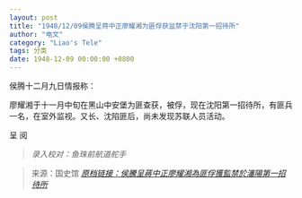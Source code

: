 ```yaml
---
layout: post
title: "1948/12/09侯腾呈蒋中正廖耀湘为匪俘获监禁于沈阳第一招待所"
author: "电文"
category: "Liao's Tele"
tags: 分类
date: 1948-12-09 00:00:00 +0800
---
```

侯腾十二月九日情报称：

廖耀湘于十一月中旬在黑山中安堡为匪查获，被俘，现在沈阳第一招待所，有匪兵一名，在室外监视。又长、沈陷匪后，尚未发现苏联人员活动。


呈 阅


> *录入校对：鱼珠前航道舵手*

> 来源：国史馆 [*原档链接：侯騰呈蔣中正廖耀湘為匪俘獲監禁於瀋陽第一招待所*](https://ahonline.drnh.gov.tw/index.php?act=Display/image/5894466DuQ=DAX)